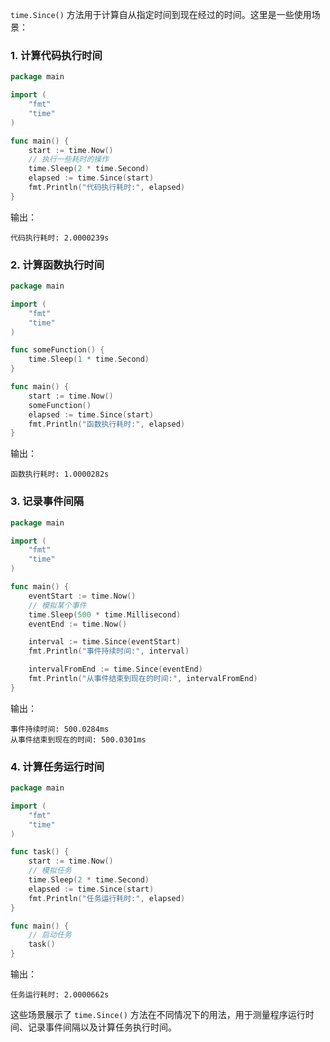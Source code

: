 `time.Since()` 方法用于计算自从指定时间到现在经过的时间。这里是一些使用场景：

### 1. 计算代码执行时间
```go
package main

import (
	"fmt"
	"time"
)

func main() {
	start := time.Now()
	// 执行一些耗时的操作
	time.Sleep(2 * time.Second)
	elapsed := time.Since(start)
	fmt.Println("代码执行耗时:", elapsed)
}
```
输出：
```
代码执行耗时: 2.0000239s
```

### 2. 计算函数执行时间
```go
package main

import (
	"fmt"
	"time"
)

func someFunction() {
	time.Sleep(1 * time.Second)
}

func main() {
	start := time.Now()
	someFunction()
	elapsed := time.Since(start)
	fmt.Println("函数执行耗时:", elapsed)
}
```
输出：
```
函数执行耗时: 1.0000282s
```

### 3. 记录事件间隔
```go
package main

import (
	"fmt"
	"time"
)

func main() {
	eventStart := time.Now()
	// 模拟某个事件
	time.Sleep(500 * time.Millisecond)
	eventEnd := time.Now()

	interval := time.Since(eventStart)
	fmt.Println("事件持续时间:", interval)

	intervalFromEnd := time.Since(eventEnd)
	fmt.Println("从事件结束到现在的时间:", intervalFromEnd)
}
```
输出：
```
事件持续时间: 500.0284ms
从事件结束到现在的时间: 500.0301ms
```

### 4. 计算任务运行时间
```go
package main

import (
	"fmt"
	"time"
)

func task() {
	start := time.Now()
	// 模拟任务
	time.Sleep(2 * time.Second)
	elapsed := time.Since(start)
	fmt.Println("任务运行耗时:", elapsed)
}

func main() {
	// 启动任务
	task()
}
```
输出：
```
任务运行耗时: 2.0000662s
```

这些场景展示了 `time.Since()` 方法在不同情况下的用法，用于测量程序运行时间、记录事件间隔以及计算任务执行时间。